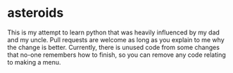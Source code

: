# asteroids
This is my attempt to learn python that was heavily influenced by my dad and
my uncle. Pull requests are welcome as long as you explain to me why the
change is better. Currently, there is unused code from some changes that no-one
remembers how to finish, so you can remove any code relating to making a menu.